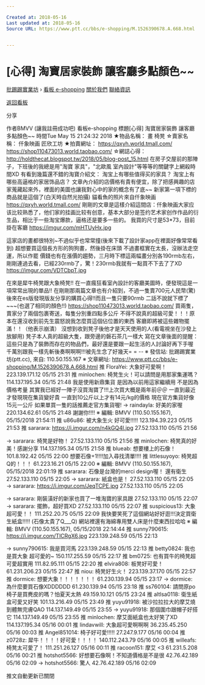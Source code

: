 ```yaml
---

Created at: 2018-05-16
Last updated at: 2018-05-16
Source URL: https://www.ptt.cc/bbs/e-shopping/M.1526390678.A.668.html


---
```


# [心得] 淘寶居家裝飾 讓客廳多點顏色~~


[批踢踢實業坊](https://www.ptt.cc/bbs/) › [看板 e-shopping](https://www.ptt.cc/bbs/e-shopping/index.html) [關於我們](https://www.ptt.cc/about.html) [聯絡資訊](https://www.ptt.cc/contact.html)

[返回看板](https://www.ptt.cc/bbs/e-shopping/index.html)

分享

作者BMVV (讓我註冊成功吧)
看板e-shopping
標題\[心得\] 淘寶居家裝飾 讓客廳多點顏色~~
時間Tue May 15 21:24:32 2018
★物品名稱： 畫 椅凳 ☆賣家名稱： 仟象映画 匠欣工坊 ★拍賣網址： <https://qxyh.world.tmall.com/> <https://shop110473013.world.taobao.com/> ☆網誌心得： <http://holdthecat.blogspot.tw/2018/05/blog-post_15.html> 在房子交屋前的那陣子，下班後的我總是用"淘寶 家具"，"北歐風 室內設計"等等等的關鍵字上網殺時間XD 有看到幾篇還不錯的淘寶介紹文： 淘宝上有哪些值得买的家具？ 淘宝上有哪些高逼格的家居饰品店？ 文章內介紹的店價格有貴有便宜，除了把感興趣的店家蒐藏起來外，裡面的美圖也讓我對心中的家的概念有了底~~ 新家第一項下標的商品就是這個了(白天時自然光拍攝) 貓看魚的照片來自仟象映画 <https://qxyh.world.tmall.com/> 剛剛的文章是這樣介紹這間店：仟象映画大家应该比较熟悉了，他们家的挂画比较有创意，基本大部分是签约艺术家创作作品的衍生品，相比于一些淘宝爆款，逼格还是要多一些的。 我買的尺寸是53\*73，目前掛在客廳 <https://imgur.com/mHTUyHx.jpg>

這家店的畫都很特別~不過似乎也常常撞(後來下載了設計家app在裡面好像常常看到) 超想要買這個長方形的狗狗畫，然後掛在床頭 不過畫框實在太長，沒辦法走空運，所以作罷 價錢也有在漲價的趨勢，三月時下標這兩幅畫分別各190rmb左右，剛剛連過去看，已經230rmb了，驚！230rmb我就有一點買不下去了了XD <https://imgur.com/VDTCbpT.jpg>

在來是犀牛椅凳跟大象椅凳!! 在一直瘋狂看室內設計的客廳美圖時，便發現這是一項常常出現的單品!! 在剛剛那兩篇文章也有介紹到，不過一隻賣700元人民幣(驚) 後來在es版發現版友分享的購買心得!!而且一隻只要90rmb 二話不說就下標了~~~(也選了相同的顏色!!) <https://shop110473013.world.taobao.com/> 買兩隻，賣家分了兩個包裹寄送，每隻分別重四點多公斤 不得不說真的超級可愛！！！原本在還沒收到前先生震怒說我怎麼買這個佔位置的東西 客廳即將被這些雜物擺滿！！（他表示崩潰） 沒想到收到凳子後他才是天天使用的人(看電視坐在沙發上放腳用) 凳子本人真的超級大隻，跟旁邊的磐石茶几一樣大 寫在文章後面的提醒： 這些只是為了裝飾而存在的物品們，最好還是要跟一起生活的人討論好再下手喔 千萬別跟我一樣先斬後奏啊啊啊!!!被先生念了好幾天= = -- ※ 發信站: 批踢踢實業坊(ptt.cc), 來自: 110.50.155.167 ※ 文章網址: <https://www.ptt.cc/bbs/e-shopping/M.1526390678.A.668.html>
推 FloraYei: 大象好可愛啊！ 223.139.171.12 05/15 21:31
推 minlochen: 椅凳生火！可以請問是用那家集運嗎？ 114.137.195.34 05/15 21:48
我是使用新鼎集貨 是因為以前用這家繼續用 不是因為價格考量 其實我已經好一陣子沒買淘寶了!!!上次買大概是兩年前＠＠ 一直到最近才發現現在集貨變好貴 一直到10公斤以上才有14元/kg的價格 現在官方集貨好像15元一公斤 如果單買一隻的話推薦走官方集貨喔!
→ raindayla: 好美的家喔 220.134.62.61 05/15 21:48
謝謝你!!!! ※ 編輯: BMVV (110.50.155.167), 05/15/2018 21:54:11
推 u86u86: 被大象生火 好可愛!!!!! 123.194.39.223 05/15 21:53
推 sararara: <https://i.imgur.com/n4kGQ4I.jpg> 27.52.133.110 05/15 21:56

→ sararara: 椅凳是好物！ 27.52.133.110 05/15 21:56
推 minlochen: 椅凳真的好美！感謝分享 114.137.195.34 05/15 21:58
推 blueab: 想要樓上的石像！ 101.8.192.42 05/15 22:00
想要石像+1!!!!加入尋找清單!!!!
推 littlesuyoyo: 椅凳超Q的！！！ 61.223.16.21 05/15 22:00
※ 編輯: BMVV (110.50.155.167), 05/15/2018 22:01:19
推 sararara: 石像是台灣的merci design喔！ 還有衛生 27.52.133.110 05/15 22:05
→ sararara: 紙盒也是！ 27.52.133.110 05/15 22:05
→ sararara: <https://i.imgur.com/JeqTCPE.jpg> 27.52.133.110 05/15 22:05

→ sararara: 剛裝潢好的新家也買了一堆淘寶的家具跟 27.52.133.110 05/15 22:07
→ sararara: 擺飾，超好買XD 27.52.133.110 05/15 22:07
推 suspicious13: 大象超可愛！！ 111.252.20.75 05/15 22:09
我快要笑死了這個網站好好逛!!!決定買衛生紙盒!!!!! (石像太貴了Q\_\_\_Q) 網站裡還有海綿專用雙人床是什麼東西拉哈哈 ※ 編輯: BMVV (110.50.155.167), 05/15/2018 22:14:44
推 sunny790615: <https://i.imgur.com/TlCRgX6.jpg> 223.139.248.59 05/15 22:13

→ sunny790615: 我是買河馬 223.139.248.59 05/15 22:13
推 betty0824: 我也是買大象 超可愛的~ 150.117.255.59 05/15 22:17
推 bm0725: 也有買牛的椅凳超可愛超實用 111.82.95.111 05/15 22:20
推 elvira808: 板凳好可愛！ 61.231.206.23 05/15 22:47
推 niou: 椅凳好生火！ 223.139.37.170 05/15 22:57
推 dormice: 想要大象！！！！！！！ 61.230.139.94 05/15 23:17
→ dormice: 為什麼要買石像XDDDDDD 61.230.139.94 05/15 23:18
推 ss760104: 請問原po椅子是買麂皮的嗎？怕夏天太熱 49.159.10.121 05/15 23:24
推 altlsa0118: 衛生紙盒可愛又好笑 101.13.216.49 05/15 23:49
推 yuyu91918: 被沙拉拉拉大的摩艾燒到體無完膚QAO 114.137.149.49 05/15 23:55
→ yuyu91918: 那個圍巾跟帽子好搭它 114.137.149.49 05/15 23:55
推 minlochen: 摩艾面紙盒也太好笑了XD 114.137.195.34 05/16 00:01
推 lindavwill: 大象超可愛啊啊啊 36.235.45.250 05/16 00:03
推 Angel851014: 椅子好可愛!!!!! 27.247.9.177 05/16 00:04
推 z0728z: 犀牛！！！！好可愛！！！！ 140.112.243.79 05/16 00:05
推 willeafs: 椅凳太可愛了！ 111.251.26.127 05/16 00:11
推 racoon151: 摩艾 <3 61.231.5.208 05/16 00:21
推 hotshot5566: 好想要石像啊！不知道價格是不是很 42.76.42.189 05/16 02:09
→ hotshot5566: 驚人 42.76.42.189 05/16 02:09

推文自動更新已關閉

